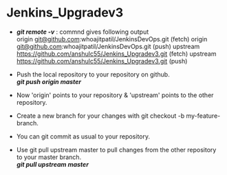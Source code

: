 # Jenkins_Upgradev3

* ***git remote -v*** : commnd gives following output\
origin  git@github.com:whoajitpatil/JenkinsDevOps.git (fetch)
origin  git@github.com:whoajitpatil/JenkinsDevOps.git (push)
upstream        https://github.com/anshulc55/Jenkins_Upgradev3.git (fetch)
upstream        https://github.com/anshulc55/Jenkins_Upgradev3.git (push)


* Push the local repository to your repository on github.\
***git push origin master***

* Now 'origin' points to your repository & 'upstream' points to the other repository.

* Create a new branch for your changes with git checkout -b my-feature-branch.

* You can git commit as usual to your repository.

* Use git pull upstream master to pull changes from the other repository to your master branch.\
***git pull upstream master***

